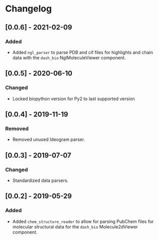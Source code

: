 # Changelog

## [0.0.6] - 2021-02-09

### Added

* Added `ngl_parser` to parse PDB and cif files for highlights and chain data
with the `dash_bio` NglMoleculeViewer component.

## [0.0.5] - 2020-06-10

### Changed

* Locked biopython version for Py2 to last supported version

## [0.0.4] - 2019-11-19

### Removed

* Removed unused Ideogram parser.

## [0.0.3] - 2019-07-07

### Changed

* Standardized data parsers.

## [0.0.2] - 2019-05-29

### Added

* Added `chem_structure_reader` to allow for parsing PubChem files for
  molecular structural data for the `dash_bio` Molecule2dViewer
  component.
